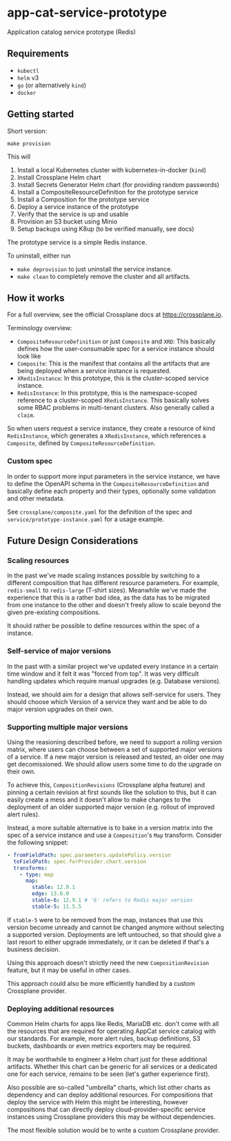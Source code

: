 # app-cat-service-prototype

Application catalog service prototype (Redis)

## Requirements

* `kubectl`
* `helm` v3
* `go` (or alternatively `kind`)
* `docker`

## Getting started

Short version:

`make provision`

This will
1. Install a local Kubernetes cluster with kubernetes-in-docker (`kind`)
1. Install Crossplane Helm chart
1. Install Secrets Generator Helm chart (for providing random passwords)
1. Install a CompositeResourceDefinition for the prototype service
1. Install a Composition for the prototype service
1. Deploy a service instance of the prototype
1. Verify that the service is up and usable
1. Provision an S3 bucket using Minio
1. Setup backups using K8up (to be verified manually, see docs)

The prototype service is a simple Redis instance.

To uninstall, either run
- `make deprovision` to just uninstall the service instance.
- `make clean` to completely remove the cluster and all artifacts.

## How it works

For a full overview, see the official Crossplane docs at https://crossplane.io.

Terminology overview:

- `CompositeResourceDefinition` or just `Composite` and `XRD`: This basically defines how the user-consumable spec for a service instance should look like
- `Composite`: This is the manifest that contains all the artifacts that are being deployed when a service instance is requested.
- `XRedisInstance`: In this prototype, this is the cluster-scoped service instance.
- `RedisInstance`: In this prototype, this is the namespace-scoped reference to a cluster-scoped `XRedisInstance`. This basically solves some RBAC problems in multi-tenant clusters. Also generally called a `claim`.

So when users request a service instance, they create a resource of kind `RedisInstance`, which generates a `XRedisInstance`, which references a `Composite`, defined by `CompositeResourceDefinition`.

### Custom spec

In order to support more input parameters in the service instance, we have to define the OpenAPI schema in the `CompositeResourceDefinition` and basically define each property and their types, optionally some validation and other metadata.

See `crossplane/composite.yaml` for the definition of the spec and `service/prototype-instance.yaml` for a usage example.

## Future Design Considerations

### Scaling resources

In the past we've made scaling instances possible by switching to a different composition that has different resource parameters.
For example, `redis-small` to `redis-large` (T-shirt sizes).
Meanwhile we've made the experience that this is a rather bad idea, as the data has to be migrated from one instance to the other and doesn't freely allow to scale beyond the given pre-existing compositions.

It should rather be possible to define resources within the spec of a instance.

### Self-service of major versions

In the past with a similar project we've updated every instance in a certain time window and it felt it was "forced from top".
It was very difficult handling updates which require manual upgrades (e.g. Database versions).

Instead, we should aim for a design that allows self-service for users.
They should choose which Version of a service they want and be able to do major version upgrades on their own.

### Supporting multiple major versions

Using the reasioning described before, we need to support a rolling version matrix, where users can choose between a set of supported major versions of a service.
If a new major version is released and tested, an older one may get decomissioned.
We should allow users some time to do the upgrade on their own.

To achieve this, `CompositionRevisions` (Crossplane alpha feature) and pinning a certain revision at first sounds like the solution to this, but it can easily create a mess and it doesn't allow to make changes to the deployment of an older supported major version (e.g. rollout of improved alert rules).

Instead, a more suitable alternative is to bake in a version matrix into the spec of a service instance and use a `Composition`'s `Map` transform.
Consider the following snippet:

```yaml
- fromFieldPath: spec.parameters.updatePolicy.version
  toFieldPath: spec.forProvider.chart.version
  transforms:
    - type: map
      map:
        stable: 12.9.1
        edge: 13.0.0
        stable-6: 12.9.1 # '6' refers to Redis major version
        stable-5: 11.5.5
```

If `stable-5` were to be removed from the map, instances that use this version become unready and cannot be changed anymore without selecting a supported version.
Deployments are left untouched, so that should give a last resort to either upgrade immediately, or it can be deleted if that's a business decision.

Using this approach doesn't strictly need the new `CompositionRevision` feature, but it may be useful in other cases.

This approach could also be more efficiently handled by a custom Crossplane provider.

### Deploying additional resources

Common Helm charts for apps like Redis, MariaDB etc. don't come with all the resources that are required for operating AppCat service catalog with our standards.
For example, more alert rules, backup definitions, S3 buckets, dashboards or even metrics exporters may be required.

It may be worthwhile to engineer a Helm chart just for these additional artifacts.
Whether this chart can be generic for all services or a dedicated one for each service, remains to be seen (let's gather experience first).

Also possible are so-called "umbrella" charts, which list other charts as dependency and can deploy additional resources.
For compositions that deploy the service with Helm this might be interesting, however compositions that can directly deploy cloud-provider-specific service instances using Crossplane providers this may be without dependencies.

The most flexible solution would be to write a custom Crossplane provider.
